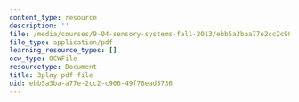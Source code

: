 ```yaml
---
content_type: resource
description: ''
file: /media/courses/9-04-sensory-systems-fall-2013/ebb5a3baa77e2cc2c90649f78ead5736_PXJvQGDyESc.pdf
file_type: application/pdf
learning_resource_types: []
ocw_type: OCWFile
resourcetype: Document
title: 3play pdf file
uid: ebb5a3ba-a77e-2cc2-c906-49f78ead5736
---
```

